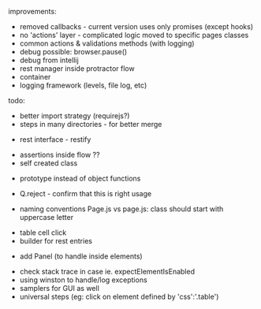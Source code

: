 improvements:
- removed callbacks - current version uses only promises (except hooks)
- no 'actions' layer - complicated logic moved to specific pages classes
- common actions & validations methods (with logging)
- debug possible: browser.pause()
- debug from intellij
- rest manager inside protractor flow
- container
- logging framework (levels, file log, etc)

todo:
- better import strategy (requirejs?)
- steps in many directories - for better merge
+ rest interface - restify
- assertions inside flow ??
- self created class
+ prototype instead of object functions
- Q.reject - confirm that this is right usage
+ naming conventions Page.js vs page.js: class should start with uppercase letter
- table cell click
- builder for rest entries
+ add Panel (to handle inside elements)
- check stack trace in case ie. expectElementIsEnabled
- using winston to handle/log exceptions
- samplers for GUI as well
- universal steps (eg: click on element defined by 'css':'.table')